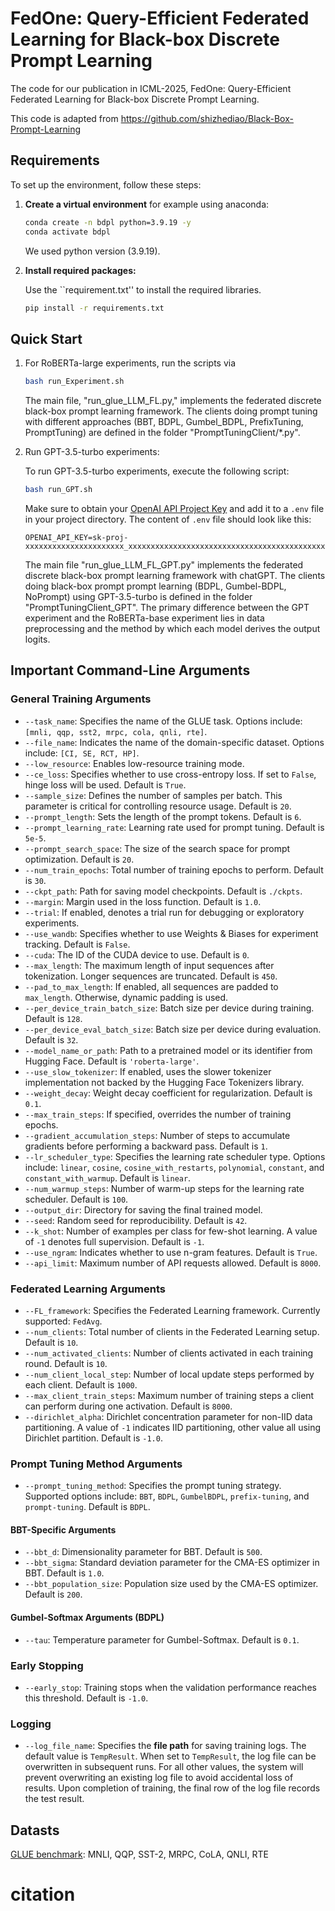 # FedOne: Query-Efficient Federated Learning for Black-box Discrete Prompt Learning

The code for our publication in ICML-2025, FedOne: Query-Efficient Federated Learning for Black-box Discrete Prompt Learning. 

This code is adapted from https://github.com/shizhediao/Black-Box-Prompt-Learning


## Requirements

To set up the environment, follow these steps:

1. **Create a virtual environment** for example using anaconda: 

   ```bash
   conda create -n bdpl python=3.9.19 -y
   conda activate bdpl
   ```
   We used python version (3.9.19). 

2. **Install required packages:**

   Use the ``requirement.txt'' to install the required libraries.

   ```bash
   pip install -r requirements.txt
   ```


## Quick Start
1. For RoBERTa-large experiments, run the scripts via 
   ```bash
   bash run_Experiment.sh
   ```
   The main file, "run_glue_LLM_FL.py," implements the federated discrete black-box prompt learning framework. The clients doing prompt tuning with different approaches (BBT, BDPL, Gumbel_BDPL, PrefixTuning, PromptTuning) are defined in the folder "PromptTuningClient/*.py". 

2. Run GPT-3.5-turbo experiments:

   To run GPT-3.5-turbo experiments, execute the following script:
   ```bash
   bash run_GPT.sh
   ```

   Make sure to obtain your [OpenAI API Project Key](https://openai.com/api/) and add it to a `.env` file in your project directory. The content of `.env` file should look like this:

   ```plaintext
   OPENAI_API_KEY=sk-proj-xxxxxxxxxxxxxxxxxxxxxx_xxxxxxxxxxxxxxxxxxxxxxxxxxxxxxxxxxxxxxxxxxxxxxxxx
   ```

   The main file "run_glue_LLM_FL_GPT.py" implements the federated discrete black-box prompt learning framework with chatGPT. The clients doing black-box prompt prompt learning (BDPL, Gumbel-BDPL, NoPrompt) using GPT-3.5-turbo is defined in the folder "PromptTuningClient_GPT". The primary difference between the GPT experiment and the RoBERTa-base experiment lies in data preprocessing and the method by which each model derives the output logits.



## Important Command-Line Arguments

### General Training Arguments

* `--task_name`: Specifies the name of the GLUE task. Options include: `[mnli, qqp, sst2, mrpc, cola, qnli, rte]`.
* `--file_name`: Indicates the name of the domain-specific dataset. Options include: `[CI, SE, RCT, HP]`.
* `--low_resource`: Enables low-resource training mode.
* `--ce_loss`: Specifies whether to use cross-entropy loss. If set to `False`, hinge loss will be used. Default is `True`.
* `--sample_size`: Defines the number of samples per batch. This parameter is critical for controlling resource usage. Default is `20`.
* `--prompt_length`: Sets the length of the prompt tokens. Default is `6`.
* `--prompt_learning_rate`: Learning rate used for prompt tuning. Default is `5e-5`.
* `--prompt_search_space`: The size of the search space for prompt optimization. Default is `20`.
* `--num_train_epochs`: Total number of training epochs to perform. Default is `30`.
* `--ckpt_path`: Path for saving model checkpoints. Default is `./ckpts`.
* `--margin`: Margin used in the loss function. Default is `1.0`.
* `--trial`: If enabled, denotes a trial run for debugging or exploratory experiments.
* `--use_wandb`: Specifies whether to use Weights & Biases for experiment tracking. Default is `False`.
* `--cuda`: The ID of the CUDA device to use. Default is `0`.
* `--max_length`: The maximum length of input sequences after tokenization. Longer sequences are truncated. Default is `450`.
* `--pad_to_max_length`: If enabled, all sequences are padded to `max_length`. Otherwise, dynamic padding is used.
* `--per_device_train_batch_size`: Batch size per device during training. Default is `128`.
* `--per_device_eval_batch_size`: Batch size per device during evaluation. Default is `32`.
* `--model_name_or_path`: Path to a pretrained model or its identifier from Hugging Face. Default is `'roberta-large'`.
* `--use_slow_tokenizer`: If enabled, uses the slower tokenizer implementation not backed by the Hugging Face Tokenizers library.
* `--weight_decay`: Weight decay coefficient for regularization. Default is `0.1`.
* `--max_train_steps`: If specified, overrides the number of training epochs.
* `--gradient_accumulation_steps`: Number of steps to accumulate gradients before performing a backward pass. Default is `1`.
* `--lr_scheduler_type`: Specifies the learning rate scheduler type. Options include: `linear`, `cosine`, `cosine_with_restarts`, `polynomial`, `constant`, and `constant_with_warmup`. Default is `linear`.
* `--num_warmup_steps`: Number of warm-up steps for the learning rate scheduler. Default is `100`.
* `--output_dir`: Directory for saving the final trained model.
* `--seed`: Random seed for reproducibility. Default is `42`.
* `--k_shot`: Number of examples per class for few-shot learning. A value of `-1` denotes full supervision. Default is `-1`.
* `--use_ngram`: Indicates whether to use n-gram features. Default is `True`.
* `--api_limit`: Maximum number of API requests allowed. Default is `8000`.

### Federated Learning Arguments

* `--FL_framework`: Specifies the Federated Learning framework. Currently supported: `FedAvg`.
* `--num_clients`: Total number of clients in the Federated Learning setup. Default is `10`.
* `--num_activated_clients`: Number of clients activated in each training round. Default is `10`.
* `--num_client_local_step`: Number of local update steps performed by each client. Default is `1000`.
* `--max_client_train_steps`: Maximum number of training steps a client can perform during one activation. Default is `8000`.
* `--dirichlet_alpha`: Dirichlet concentration parameter for non-IID data partitioning. A value of `-1` indicates IID partitioning, other value all using Dirichlet partition. Default is `-1.0`.

### Prompt Tuning Method Arguments

* `--prompt_tuning_method`: Specifies the prompt tuning strategy. Supported options include: `BBT`, `BDPL`, `GumbelBDPL`, `prefix-tuning`, and `prompt-tuning`. Default is `BDPL`.

#### BBT-Specific Arguments

* `--bbt_d`: Dimensionality parameter for BBT. Default is `500`.
* `--bbt_sigma`: Standard deviation parameter for the CMA-ES optimizer in BBT. Default is `1.0`.
* `--bbt_population_size`: Population size used by the CMA-ES optimizer. Default is `200`.

#### Gumbel-Softmax Arguments (BDPL)

* `--tau`: Temperature parameter for Gumbel-Softmax. Default is `0.1`.

### Early Stopping

* `--early_stop`: Training stops when the validation performance reaches this threshold. Default is `-1.0`.

### Logging

* `--log_file_name`: Specifies the **file path** for saving training logs. The default value is `TempResult`. When set to `TempResult`, the log file can be overwritten in subsequent runs. For all other values, the system will prevent overwriting an existing log file to avoid accidental loss of results. Upon completion of training, the final row of the log file records the test result. 



## Datasts
   [GLUE benchmark](https://gluebenchmark.com/): MNLI, QQP, SST-2, MRPC, CoLA, QNLI, RTE



# citation

